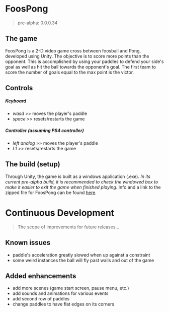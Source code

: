 # FoosPong

> pre-alpha: 0.0.0.34

## The game
FoosPong is a 2-D video game cross between foosball and Pong, developed using Unity.
The objective is to score more points than the opponent. This is accomplished by using your paddles
to defend your side's goal as well as hit the ball towards the opponent's goal.
The first team to score the number of goals equal to the max point is the victor.

## Controls
##### Keyboard
- *wasd*        >> moves the player's paddle
- *space*       >> resets/restarts the game

##### Controller (assuming PS4 controller)
- *left analog*  >> moves the player's paddle
- *L1*           >> resets/restarts the game

## The build (setup)
Through Unity, the game is built as a windows application (.exe). _In its current
pre-alpha build, it is recommended to check the *windowed* box to make it easier
to exit the game when finished playing._ Info and a link to the zipped file for 
FoosPong can be found [here](https://foospong.wordpress.com).


# Continuous Development
> The scope of improvements for future releases...

## Known issues
- paddle's acceleration greatly slowed when up against a constraint
- some weird instances the ball will fly past walls and out of the game

## Added enhancements
- add more scenes (game start screen, pause menu, etc.)
- add sounds and animations for various events
- add second row of paddles
- change paddles to have flat edges on its corners
